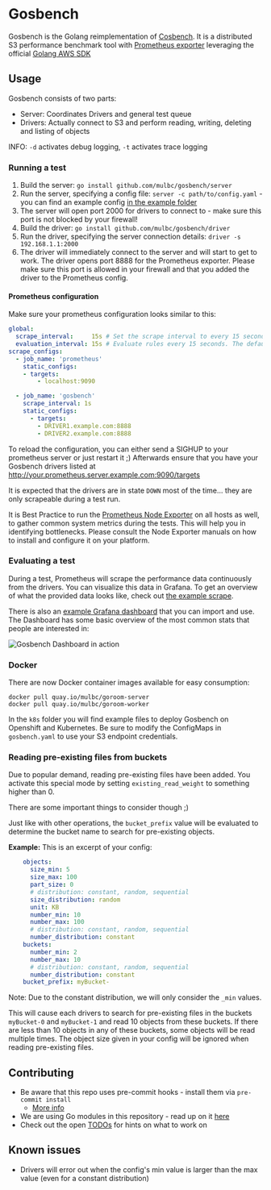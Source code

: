 # Gosbench

Gosbench is the Golang reimplementation of [Cosbench](https://github.com/intel-cloud/cosbench).
It is a distributed S3 performance benchmark tool with [Prometheus exporter](https://opencensus.io/exporters/supported-exporters/go/prometheus/) leveraging the official [Golang AWS SDK](https://aws.amazon.com/sdk-for-go/)

## Usage

Gosbench consists of two parts:

* Server: Coordinates Drivers and general test queue
* Drivers: Actually connect to S3 and perform reading, writing, deleting and listing of objects

INFO: `-d` activates debug logging, `-t` activates trace logging

### Running a test

1. Build the server: `go install github.com/mulbc/gosbench/server`
1. Run the server, specifying a config file: `server -c path/to/config.yaml` - you can find an example config [in the example folder](examples/example_config.yaml)
1. The server will open port 2000 for drivers to connect to - make sure this port is not blocked by your firewall!
1. Build the driver: `go install github.com/mulbc/gosbench/driver`
1. Run the driver, specifying the server connection details: `driver -s 192.168.1.1:2000`
1. The driver will immediately connect to the server and will start to get to work.
The driver opens port 8888 for the Prometheus exporter. Please make sure this port is allowed in your firewall and that you added the driver to the Prometheus config.

#### Prometheus configuration

Make sure your prometheus configuration looks similar to this:

```yaml
global:
  scrape_interval:     15s # Set the scrape interval to every 15 seconds. Default is every 1 minute.
  evaluation_interval: 15s # Evaluate rules every 15 seconds. The default is every 1 minute.
scrape_configs:
  - job_name: 'prometheus'
    static_configs:
    - targets:
        - localhost:9090

  - job_name: 'gosbench'
    scrape_interval: 1s
    static_configs:
      - targets:
        - DRIVER1.example.com:8888
        - DRIVER2.example.com:8888
```

To reload the configuration, you can either send a SIGHUP to your prometheus server or just restart it ;)
Afterwards ensure that you have your Gosbench drivers listed at http://your.prometheus.server.example.com:9090/targets

It is expected that the drivers are in state `DOWN` most of the time... they are only scrapeable during a test run.

It is Best Practice to run the [Prometheus Node Exporter](https://github.com/prometheus/node_exporter) on all hosts as well, to gather common system metrics during the tests. This will help you in identifying bottlenecks. Please consult the Node Exporter manuals on how to install and configure it on your platform.

### Evaluating a test

During a test, Prometheus will scrape the performance data continuously from the drivers.
You can visualize this data in Grafana. To get an overview of what the provided data looks like, check out [the example scrape](examples/example_prom_exporter.log).

There is also an [example Grafana dashboard](examples/grafana_dashboard.json) that you can import and use. The Dashboard has some basic overview of the most common stats that people are interested in:

![Gosbench Dashboard in action](examples/Gosbench_Dashboard.jpg)

### Docker

There are now Docker container images available for easy consumption:

```shell
docker pull quay.io/mulbc/goroom-server
docker pull quay.io/mulbc/goroom-worker
```

In the `k8s` folder you will find example files to deploy Gosbench on Openshift and Kubernetes.
Be sure to modify the ConfigMaps in `gosbench.yaml` to use your S3 endpoint credentials.

### Reading pre-existing files from buckets

Due to popular demand, reading pre-existing files have been added. You activate this special mode by setting `existing_read_weight` to something higher than 0.

There are some important things to consider though ;)

Just like with other operations, the `bucket_prefix` value will be evaluated to determine the bucket name to search for pre-existing objects.

**Example:** This is an excerpt of your config:

```yaml
    objects:
      size_min: 5
      size_max: 100
      part_size: 0
      # distribution: constant, random, sequential
      size_distribution: random
      unit: KB
      number_min: 10
      number_max: 100
      # distribution: constant, random, sequential
      number_distribution: constant
    buckets:
      number_min: 2
      number_max: 10
      # distribution: constant, random, sequential
      number_distribution: constant
    bucket_prefix: myBucket-
```

Note: Due to the constant distribution, we will only consider the `_min` values.

This will cause each drivers to search for pre-existing files in the buckets `myBucket-0` and `myBucket-1` and read 10 objects from these buckets. If there are less than 10 objects in any of these buckets, some objects will be read multiple times. The object size given in your config will be ignored when reading pre-existing files.

## Contributing

* Be aware that this repo uses pre-commit hooks - install them via `pre-commit install`
  * [More info](https://pre-commit.com/)
* We are using Go modules in this repository - read up on it [here](https://blog.golang.org/using-go-modules)
* Check out the open [TODOs](TODO.md) for hints on what to work on

## Known issues

* Drivers will error out when the config's min value is larger than the max value (even for a constant distribution)
